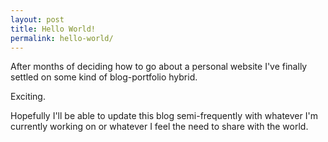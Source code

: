 ```yaml
---
layout: post
title: Hello World!
permalink: hello-world/
---
```

After months of deciding how to go about a personal website I've finally settled
on some kind of blog-portfolio hybrid.

Exciting.

Hopefully I'll be able to update this blog semi-frequently with whatever I'm
currently working on or whatever I feel the need to share with the world.
